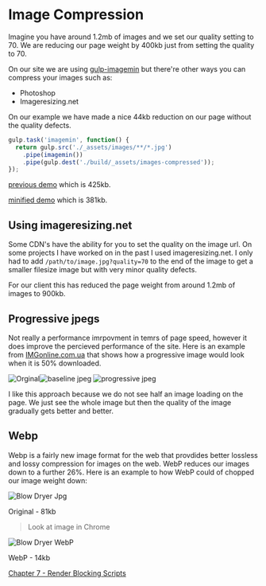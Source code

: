 # Image Compression
Imagine you have around 1.2mb of images and we set our quality setting to 70. We are reducing our page weight by 400kb just from setting the quality to 70.

On our site we are using [gulp-imagemin](https://www.npmjs.com/package/gulp-imagemin) but there're other ways you can compress your images such as:

- Photoshop
- Imageresizing.net

On our example we have made a nice 44kb reduction on our page without the quality defects.

```js
gulp.task('imagemin', function() {
  return gulp.src('./_assets/images/**/*.jpg')
    .pipe(imagemin())
    .pipe(gulp.dest('./build/_assets/images-compressed'));
});
```

[previous demo](http://performance-kit.surge.sh/05/after.html) which is 425kb.

[minified demo](http://performance-kit.surge.sh/05/after.html) which is 381kb.

## Using imageresizing.net

Some CDN's have the ability for you to set the quality on the image url. On some projects I have worked on in the past I used imageresizing.net. I only had to add `/path/to/image.jpg?quality=70` to the end of the image to get a smaller filesize image but with very minor quality defects.

For our client this has reduced the page weight from around 1.2mb of images to 900kb.

## Progressive jpegs
Not really a performance imrpovment in temrs of page speed, however it does improve the percieved performance of the site. Here is an example from [IMGonline.com.ua](https://www.imgonline.com.ua/eng/make-jpeg-progressive-without-compression.php) that shows how a progressive image would look when it is 50% downloaded.

![Orginal](https://www.imgonline.com.ua/examples/original-2.jpg)![baseline jpeg](https://www.imgonline.com.ua/examples/progressive-no.jpg) ![progressive jpeg](https://www.imgonline.com.ua/examples/progressive-yes.jpg)

I like this approach because we do not see half an image loading on the page. We just see the whole image but then the quality of the image gradually gets better and better.

## Webp
Webp is a fairly new image format for the web that provdides better lossless and lossy compression for images on the web. WebP reduces our images down to a further 26%. Here is an example to how WebP could of chopped our image weight down:

![Blow Dryer Jpg](https://raw.githubusercontent.com/code-mattclaffey/performance-kit/master/_assets/images/blow-dryer.jpg)

Original - 81kb

> Look at image in Chrome

![Blow Dryer WebP](https://raw.githubusercontent.com/code-mattclaffey/performance-kit/master/_assets/images/blow-dryer.webp)

WebP - 14kb

[Chapter 7 - Render Blocking Scripts](https://github.com/code-mattclaffey/performance-kit/tree/master/07-render-blocking-scripts/readme.md)
